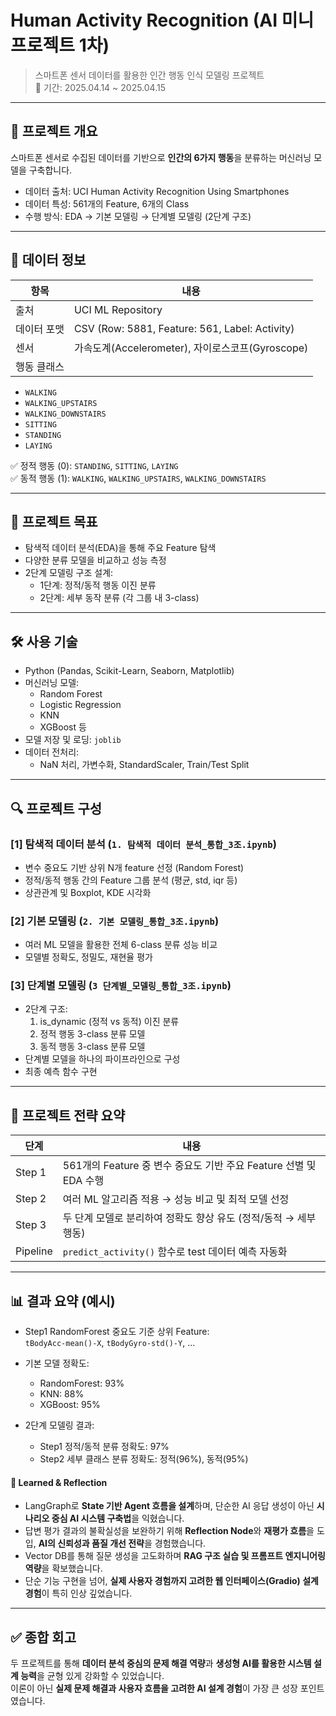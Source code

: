 # Human Activity Recognition (AI 미니프로젝트 1차)

> 스마트폰 센서 데이터를 활용한 인간 행동 인식 모델링 프로젝트  
> 📅 기간: 2025.04.14 ~ 2025.04.15

---

## 📌 프로젝트 개요

스마트폰 센서로 수집된 데이터를 기반으로 **인간의 6가지 행동**을 분류하는 머신러닝 모델을 구축합니다.

- 데이터 출처: UCI Human Activity Recognition Using Smartphones
- 데이터 특성: 561개의 Feature, 6개의 Class
- 수행 방식: EDA → 기본 모델링 → 단계별 모델링 (2단계 구조)

---

## 📁 데이터 정보

| 항목 | 내용 |
|------|------|
| 출처 | UCI ML Repository |
| 데이터 포맷 | CSV (Row: 5881, Feature: 561, Label: Activity) |
| 센서 | 가속도계(Accelerometer), 자이로스코프(Gyroscope) |
| 행동 클래스 |
- `WALKING`
- `WALKING_UPSTAIRS`
- `WALKING_DOWNSTAIRS`
- `SITTING`
- `STANDING`
- `LAYING`

✅ 정적 행동 (0): `STANDING`, `SITTING`, `LAYING`  
✅ 동적 행동 (1): `WALKING`, `WALKING_UPSTAIRS`, `WALKING_DOWNSTAIRS`

---

## 🎯 프로젝트 목표

- 탐색적 데이터 분석(EDA)을 통해 주요 Feature 탐색
- 다양한 분류 모델을 비교하고 성능 측정
- 2단계 모델링 구조 설계:
  - 1단계: 정적/동적 행동 이진 분류
  - 2단계: 세부 동작 분류 (각 그룹 내 3-class)

---

## 🛠️ 사용 기술

- Python (Pandas, Scikit-Learn, Seaborn, Matplotlib)
- 머신러닝 모델:
  - Random Forest
  - Logistic Regression
  - KNN
  - XGBoost 등
- 모델 저장 및 로딩: `joblib`
- 데이터 전처리:
  - NaN 처리, 가변수화, StandardScaler, Train/Test Split

---

## 🔍 프로젝트 구성

### [1] 탐색적 데이터 분석 (`1. 탐색적 데이터 분석_통합_3조.ipynb`)
- 변수 중요도 기반 상위 N개 feature 선정 (Random Forest)
- 정적/동적 행동 간의 Feature 그룹 분석 (평균, std, iqr 등)
- 상관관계 및 Boxplot, KDE 시각화

### [2] 기본 모델링 (`2. 기본 모델링_통합_3조.ipynb`)
- 여러 ML 모델을 활용한 전체 6-class 분류 성능 비교
- 모델별 정확도, 정밀도, 재현율 평가

### [3] 단계별 모델링 (`3 단계별_모델링_통합_3조.ipynb`)
- 2단계 구조:
  1. is_dynamic (정적 vs 동적) 이진 분류
  2. 정적 행동 3-class 분류 모델
  3. 동적 행동 3-class 분류 모델
- 단계별 모델을 하나의 파이프라인으로 구성
- 최종 예측 함수 구현

---

## 🧠 프로젝트 전략 요약

| 단계 | 내용 |
|------|------|
| Step 1 | 561개의 Feature 중 변수 중요도 기반 주요 Feature 선별 및 EDA 수행 |
| Step 2 | 여러 ML 알고리즘 적용 → 성능 비교 및 최적 모델 선정 |
| Step 3 | 두 단계 모델로 분리하여 정확도 향상 유도 (정적/동적 → 세부 행동) |
| Pipeline | `predict_activity()` 함수로 test 데이터 예측 자동화 |

---

## 📊 결과 요약 (예시)

- Step1 RandomForest 중요도 기준 상위 Feature:  
  `tBodyAcc-mean()-X`, `tBodyGyro-std()-Y`, ...

- 기본 모델 정확도:
  - RandomForest: 93%
  - KNN: 88%
  - XGBoost: 95%

- 2단계 모델링 결과:
  - Step1 정적/동적 분류 정확도: 97%
  - Step2 세부 클래스 분류 정확도: 정적(96%), 동적(95%)

#### 📝 Learned & Reflection
- LangGraph로 **State 기반 Agent 흐름을 설계**하며, 단순한 AI 응답 생성이 아닌 **시나리오 중심 AI 시스템 구축법**을 익혔습니다.
- 답변 평가 결과의 불확실성을 보완하기 위해 **Reflection Node**와 **재평가 흐름**을 도입, **AI의 신뢰성과 품질 개선 전략**을 경험했습니다.
- Vector DB를 통해 질문 생성을 고도화하며 **RAG 구조 실습 및 프롬프트 엔지니어링 역량**을 확보했습니다.
- 단순 기능 구현을 넘어, **실제 사용자 경험까지 고려한 웹 인터페이스(Gradio) 설계 경험**이 특히 인상 깊었습니다.

---

## ✅ 종합 회고

두 프로젝트를 통해 **데이터 분석 중심의 문제 해결 역량**과 **생성형 AI를 활용한 시스템 설계 능력**을 균형 있게 강화할 수 있었습니다.  
이론이 아닌 **실제 문제 해결과 사용자 흐름을 고려한 AI 설계 경험**이 가장 큰 성장 포인트였습니다.
